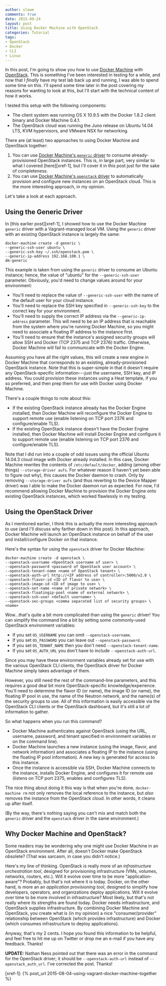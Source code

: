 ```yaml
---
author: slowe
comments: true
date: 2015-09-24
layout: post
title: Using Docker Machine with OpenStack
categories: Tutorial
tags:
- OpenStack
- Docker
- CLI
- Linux
---
```


In this post, I'm going to show you how to use [Docker Machine][link-3] with [OpenStack][link-4]. This is something I've been interested in testing for a while, and now that I  _finally_ have my test lab back up and running, I was able to spend some time on this. I'll spend some time later in the post covering my reasons for wanting to look at this, but I'll start with the technical content of how it works.

I tested this setup with the following components:

* The client system was running OS X 10.9.5 with the Docker 1.8.2 client binary and Docker Machine 0.4.1.
* The OpenStack cloud was running the Juno release on Ubuntu 14.04 LTS, KVM hypervisors, and VMware NSX for networking.

There are (at least) two approaches to using Docker Machine and OpenStack together:

1. You can use [Docker Machine's `generic` driver][link-2] to consume already-provisioned OpenStack instances. This is, in large part, very similar to what I covered [here][xref-1], but I'll cover it in this post just for the sake of completeness.
2. You can use [Docker Machine's `openstack` driver][link-1] to automatically provision and configure new instances on an OpenStack cloud. This is the more interesting approach, in my opinion.

Let's take a look at each approach.

## Using the Generic Driver

In [this earlier post][xref-1], I showed how to use the Docker Machine `generic` driver with a Vagrant-managed local VM. Using the `generic` driver with an existing OpenStack instance is largely the same:

    docker-machine create -d generic \
    --generic-ssh-user ubuntu \
    --generic-ssh-key ~/.ssh/openstack.pem \
    --generic-ip-address 192.168.100.1 \
    dm-generic

This example is taken from using the `generic` driver to consume an Ubuntu instance; hence, the value of "ubuntu" for the `--generic-ssh-user` parameter. Obviously, you'd need to change values around for your environment:

* You'll need to replace the value of `--generic-ssh-user` with the name of the default user for your cloud instance.
* You'll need to replace the SSH key specified in `--generic-ssh-key` to the correct key for your environment.
* You'll need to supply the correct IP address via the `--generic-ip-address` parameter. This will need to be an IP address that is reachable from the system where you're running Docker Machine, so you might need to associate a floating IP address to the instance first.
* You'll need to ensure that the instance's assigned security groups will allow SSH and Docker (TCP 2375 and TCP 2376) traffic. Otherwise, Docker Machine will fail to communicate with the Docker Engine.

Assuming you have all the right values, this will create a new engine in Docker Machine that corresponds to an existing, already-provisioned OpenStack instance. Note that this is super-simple in that it doesn't require any OpenStack-specific information---just the username, SSH key, and IP address. You could provision these instances using a Heat template, if you so preferred, and then prep them for use with Docker using Docker Machine.

There's a couple things to note about this:

* If the existing OpenStack instance already has the Docker Engine installed, then Docker Machine will reconfigure the Docker Engine to support remote use (enable listening on TCP port 2376 and configure/enable TLS).
* If the existing OpenStack instance doesn't have the Docker Engine installed, then Docker Machine will install Docker Engine and configure it to support remote use (enable listening on TCP port 2376 and configure/enable TLS).

Note that I did run into a couple of odd issues using the official Ubuntu 14.04.3 cloud image with Docker already installed. In this case, Docker Machine rewrites the contents of `/etc/default/docker`, adding (among other things) `--storage-driver aufs`. For whatever reason (I haven't yet been able to figure out why), this causes the Docker daemon to crash. Only by removing `--storage-driver aufs` (and thus reverting to the Device Mapper driver) was I able to make the Docker daemon run as expected. For now, I'd recommend allowing Docker Machine to provision the Docker Engine onto existing OpenStack instances, which worked flawlessly in my testing.

## Using the OpenStack Driver

As I mentioned earlier, I think this is actually the more interesting approach to use (and I'll discuss why farther down in this post). In this approach, Docker Machine will launch an OpenStack instance on behalf of the user and install/configure Docker on that instance.

Here's the syntax for using the `openstack` driver for Docker Machine:

    docker-machine create -d openstack \
    --openstack-username <OpenStack username of user> \
    --openstack-password <password of OpenStack user account> \
    --openstack-tenant-name <name of OpenStack tenant> \
    --openstack-auth-url http://<IP address of controller>:5000/v2.0 \
    --openstack-flavor-id <ID of flavor to use> \
    --openstack-image-id <ID of image to use> \
    --openstack-net-name <name of private network> \
    --openstack-floatingip-pool <name of external network> \
    --openstack-ssh-user <default username> \
    --openstack-sec-groups <comma separated list of security groups> \
    <name>

Wow...that's quite a bit more complicated than using the `generic` driver! You can simplify the command line a bit by setting some commonly-used OpenStack environment variables:

* If you set `OS_USERNAME` you can omit `--openstack-username`.
* If you set `OS_PASSWORD` you can leave out `--openstack-password`.
* If you set `OS_TENANT_NAME` then you don't need `--openstack-tenant-name`.
* If you set `OS_AUTH_URL` you don't have to include `--openstack-auth-url`.

Since you may have these environment variables already set for use with the various OpenStack CLI clients, the OpenStack driver for Docker Machine simply takes advantage of them.

However, you still need the rest of the command-line parameters, and this requires a good deal bit more OpenStack-specific knowledge/experience. You'll need to determine the flavor ID (or name), the image ID (or name), the floating IP pool in use, the name of the Neutron network, and the name(s) of the security groups to use. All of this information is easily accessible via the OpenStack CLI clients or the OpenStack dashboard, but it's still a lot of information to gather.

So what happens when you run this command?

* Docker Machine authenticates against OpenStack (using the URL, username, password, and tenant specified in environment variables or on the command line).
* Docker Machine launches a new instance (using the image, flavor, and network information) and associates a floating IP to the instance (using the floating IP pool information). A new key is generated for access to this instance.
* Once the instance is accessible via SSH, Docker Machine connects to the instance, installs Docker Engine, and configures it for remote use (listens on TCP port 2375, enables and configures TLS).

The nice thing about doing it this way is that when you're done, `docker-machine rm` not only removes the local reference to the instance, but _also_ removes the instance from the OpenStack cloud. In other words, it cleans up after itself.

(By the way, there's nothing saying you can't mix and match both the `generic` driver and the `openstack` driver in the same environment.)

## Why Docker Machine and OpenStack?

Some readers may be wondering why one might use Docker Machine in an OpenStack environment. After all, doesn't Docker make OpenStack obsolete? (That was sarcasm, in case you didn't notice.)

Here's my line of thinking. OpenStack is really more of an _infrastructure orchestration tool_, designed for provisioning infrastructure (VMs, volumes, networks, routers, etc.). Will it evolve over time to be more "application-aware"? Probably, but that's not where it is today. Docker, on the other hand, is more an an _application provisioning tool_, designed to simplify how developers, operators, and organizations deploy applications. Will it evolve over time to be more involved in infrastructure? Most likely, but that's not really where its strengths are found today. Docker needs infrastructure, and OpenStack supplies infrastructure. By combining Docker Machine and OpenStack, you create what is (in my opinion) a nice "consumer/provider" relationship between OpenStack (which provides infrastructure) and Docker (which consumes infrastructure to deploy applications).

Anyway, that's my 2 cents. I hope you found this information to be helpful, and feel free to hit me up on Twitter or drop me an e-mail if you have any feedback. Thanks!

**UPDATE:** Nathan Ness pointed out that there was an error in the command for the OpenStack driver; it should be `--openstack-auth-url` instead of `--openstack_auth_url`. I've corrected the post. Thanks!



[link-1]: https://docs.docker.com/machine/drivers/openstack/
[link-2]: https://docs.docker.com/machine/drivers/generic/
[link-3]: https://docs.docker.com/machine/
[link-4]: http://www.openstack.org/
[xref-1]: {% post_url 2015-08-04-using-vagrant-docker-machine-together %}
